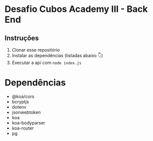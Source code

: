 # Desafio Cubos Academy III - Back End

## Instruções

1. Clonar esse repositório
2. Instalar as dependências (listadas abaixo 👇)
3. Executar a api com `node index.js`

# Dependências

-   @koa/cors
-   bcryptjs
-   dotenv
-   jsonwebtoken
-   koa
-   koa-bodyparser
-   koa-router
-   pg
